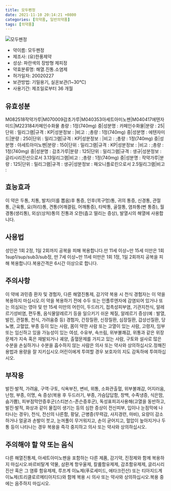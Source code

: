 ```yaml
---
title: 모두펜정
date: 2021-11-10 20:14:21 +0800
categories: [의약품, 일반의약품]
tags: [의약품]
---
```

![모두펜정](https://nedrug.mfds.go.kr/pbp/cmn/itemImageDownload/1NOwp2F6FCN)

- 약이름: 모두펜정
- 제조사: (유)한풍제약
- 성상: 파란색의 장방형 제피정 
- 약효분류명: 해열.진통.소염제
- 허가일자: 20020227
- 보관방법: 기밀용기, 실온보관(1~30℃) 
- 사용기간: 제조일로부터 36 개월
## 유효성분
M082518작약가루|M070009감초가루|M040353아세트아미노펜|M040417에텐자미드|M223184카페인수화물
총량 : 1정(740mg) 중|성분명 : 카페인수화물|분량 : 25|단위 : 밀리그램|규격 : KP|성분정보 : |비고 : ;총량 : 1정(740mg) 중|성분명 : 에텐자미드|분량 : 250|단위 : 밀리그램|규격 : KP|성분정보 : |비고 : ;총량 : 1정(740mg) 중|성분명 : 아세트아미노펜|분량 : 150|단위 : 밀리그램|규격 : KP|성분정보 : |비고 : ;총량 : 1정(740mg) 중|성분명 : 감초가루|분량 : 125|단위 : 밀리그램|규격 : 생규|성분정보 : 글리시리진산으로서 3.13밀리그램|비고 : ;총량 : 1정(740mg) 중|성분명 : 작약가루|분량 : 125|단위 : 밀리그램|규격 : 생규|성분정보 : 패오니플로린으로서 2.5밀리그램|비고 :
## 효능효과
이 약은 두통, 치통, 발치(이를 뽑음)후 통증, 인후(목구멍)통, 귀의 통증, 신경통, 관절통, 근육통, 요(허리)통, 견통(어깨결림, 어깨통증), 타박통, 골절통, 염좌통(삔 통증), 월경통(생리통), 외상(상처)통의 진통과 오한(춥고 떨리는 증상), 발열시의 해열에 사용합니다.
## 사용법
성인은 1회 2정, 1일 2회까지 공복을 피해 복용합니다.만 11세 이상~만 15세 미만은 1회 1sup1/sup/sub3/sub정, 만 7세 이상~만 11세 미만은 1회 1정, 1일 2회까지 공복을 피해 복용합니다.복용간격은 6시간 이상으로 합니다.
## 주의사항
이 약에 과민증 환자 및 경험자, 다른 해열진통제, 감기약 복용 시 천식 경험자는 이 약을 복용하지 마십시오.이 약을 복용하기 전에 수두 또는 인플루엔자에 감염되어 있거나 또는 의심되는 영아 및 만 15세 미만의 어린이, 두드러기, 접촉성피부염, 기관지천식, 알레르기성비염, 편두통, 음식물알레르기 등을 일으키기 쉬운 체질, 알레르기 증상(예 : 발열, 발진, 관절통, 천식, 가려움증 등) 경험자, 간장질환, 신장질환, 심장질환, 갑상선질환, 당뇨병, 고혈압, 부종 등이 있는 사람, 몸이 약한 사람 또는 고열이 있는 사람, 고령자, 임부 또는 임신하고 있을 가능성이 있는 여성, 수유부, 속쓰림, 위부불쾌감, 위통과 같은 위장문제가 지속 혹은 재발되거나 궤양, 출혈문제를 가지고 있는 사람, 구토와 설사로 많은 수분을 손실하거나 수분을 흡수하지 않는 사람은 의사 또는 약사와 상의하십시오.정해진 용법과 용량을 잘 지키십시오.어린이에게 투여할 경우 보호자의 지도 감독하에 투여하십시오.
## 부작용
발진·발적, 가려움, 구역·구토, 식욕부진, 변비, 위통, 소화관출혈, 위부불쾌감, 어지러움, 난청, 부종, 이명, 쇽 증상(복용 후 두드러기, 부종, 가슴답답함, 창백, 수족냉증, 식은땀, 숨가쁨), 피부점막안증후군(스티븐스-존슨증후군), 독성표피괴사용해(고열을 동반하고, 발진·발적, 화상과 같이 물집이 생기는 등의 심한 증상이 전신피부, 입이나 눈점막에 나타나는 경우), 천식, 전신의 나른함, 황달, 근병증(무력감, 사지경련, 마비), 요량이 감소하거나 얼굴과 손발이 붓고, 눈꺼풀이 무거워지고, 손이 굳어지고, 혈압이 높아지거나 두통 등이 나타나는 경우 복용을 즉각 중지하고 의사 또는 약사와 상의하십시오.
## 주의해야 할 약 또는 음식
다른 해열진통제, 아세트아미노펜을 포함하는 다른 제품, 감기약, 진정제와 함께 복용하지 마십시오.바르비탈계 약물, 삼환계 항우울제, 칼륨함유제제, 감초함유제제, 글리시리진산 혹은 그 염류 함유제제, 루프계 이뇨제(푸로세미드, 에타크린산) 또는 티아지드계 이뇨제(트리클로르메티아지드)와 함께 복용 시 의사 또는 약사와 상의하십시오.복용 중에는 음주하지 마십시오.
